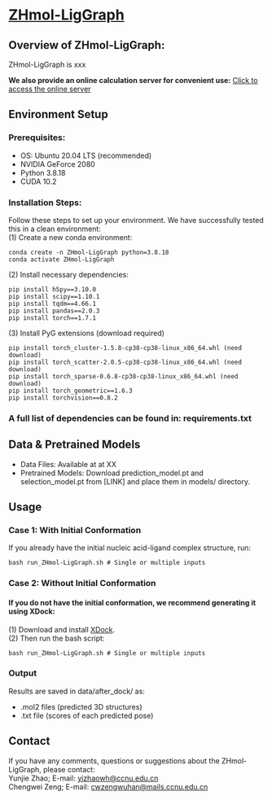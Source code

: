 # [ZHmol-LigGraph](http://zhaoserver.com.cn/ZHmol-LigGraph/ZHmol-LigGraph.html)

## Overview of ZHmol-LigGraph: 
ZHmol-LigGraph is xxx

**We also provide an online calculation server for convenient use:** 
[Click to access the online server](http://zhaoserver.com.cn/ZHmol-LigGraph/ZHmol-LigGraph.html)

## Environment Setup

### Prerequisites:
* OS: Ubuntu 20.04 LTS (recommended)
* NVIDIA GeForce 2080
* Python 3.8.18
* CUDA 10.2

### Installation Steps:
Follow these steps to set up your environment. We have successfully tested this in a clean environment:  
(1) Create a new conda environment:
```
conda create -n ZHmol-LigGraph python=3.8.18
conda activate ZHmol-LigGraph
```

(2) Install necessary dependencies:
```
pip install h5py==3.10.0
pip install scipy==1.10.1
pip install tqdm==4.66.1
pip install pandas==2.0.3
pip install torch==1.7.1
```

(3) Install PyG extensions (download required)
```
pip install torch_cluster-1.5.8-cp38-cp38-linux_x86_64.whl (need download)
pip install torch_scatter-2.0.5-cp38-cp38-linux_x86_64.whl (need download)
pip install torch_sparse-0.6.8-cp38-cp38-linux_x86_64.whl (need download)
pip install torch_geometric==1.6.3
pip install torchvision==0.8.2
```

### A full list of dependencies can be found in: requirements.txt

## Data & Pretrained Models
* Data Files​​: Available at at XX
* Pretrained Models​​: Download prediction_model.pt and selection_model.pt from [LINK] and place them in models/ directory.

## Usage

### Case 1: With Initial Conformation
If you already have the initial nucleic acid-ligand complex structure, run:

```
bash run_ZHmol-LigGraph.sh # Single or multiple inputs
```

### Case 2: Without Initial Conformation
#### If you do not have the initial conformation, we recommend generating it using XDock:
(1) Download and install [XDock](http://huanglab.phys.hust.edu.cn/XDock/).  
(2) Then run the bash script:
```
bash run_ZHmol-LigGraph.sh # Single or multiple inputs
```

### Output
Results are saved in data/after_dock/ as:
* .mol2 files (predicted 3D structures)
* .txt file (scores of each predicted pose)

## Contact
If you have any comments, questions or suggestions about the ZHmol-LigGraph, please contact:  
Yunjie Zhao; E-mail: yjzhaowh@ccnu.edu.cn  
Chengwei Zeng; E-mail: cwzengwuhan@mails.ccnu.edu.cn
